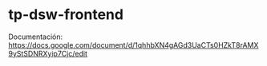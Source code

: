 # tp-dsw-frontend



Documentación: https://docs.google.com/document/d/1qhhbXN4gAGd3UaCTs0HZkT8rAMX9yStSDNRXyip7Cjc/edit
